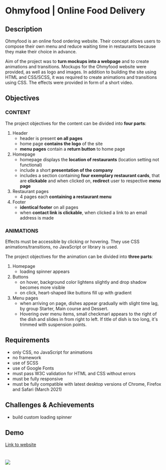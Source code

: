 # Ohmyfood | Online Food Delivery

## Description

Ohmyfood is an online food ordering website. Their concept allows users to compose their
own menu and reduce waiting time in restaurants because they make their choice in
advance.

Aim of the project was to **turn mockups into a webpage** and to create animations and transitions. Mockups for the Ohmyfood website were provided, as well as logo and images. In addition to building the site using HTML and CSS/SCSS, it was required to create animations and transitions using CSS. The effects were provided in form of a short video.

## Objectives

### CONTENT

The project objectives for the content can be divided into **four parts**:

1. Header
   - header is present **on all pages**
   - home page **contains the logo** of the site
   - **menu pages** contain a **return button** to home page
1. Homepage
   - homepage displays the **location of restaurants** (location setting not functional)
   - include a short **presentation of the company**
   - includes a section containing **four exemplary restaurant cards**, that are **clickable** and when clicked on, **redirect** user to respective **menu page**
1. Restaurant pages
   - 4 pages each **containing a restaurant menu**
1. Footer
   - **identical footer** on all pages
   - when **contact link is clickable**, when clicked a link to an email address is made

### ANIMATIONS

Effects must be accessible by clicking or hovering. They use CSS animations/transitions, no JavaScript or library is used.

The project objectives for the animation can be divided into **three parts**:

1. Homepage
   - loading spinner appears
1. Buttons
   - on hover, background color lightens slightly and drop shadow becomes more visible
   - on click, heart-shaped like buttons fill up with gradient
1. Menu pages
   - when arriving on page, dishes appear gradually with slight time lag, by group Starter, Main course and Dessert.
   - Hovering over menu items, small checkmarl appears to the right of the dish and slides in from right to left. If title of dish is too long, it's trimmed with suspension points.

## Requirements

- only CSS, no JavaScript for animations
- no framework
- use of SCSS
- use of Google Fonts
- must pass W3C validation for HTML and CSS without errors
- must be fully responsive
- must be fully compatible with latest desktop versions of Chrome, Firefox and Safari (March 2021)

## Challenges & Achievements

- build custom loading spinner

## Demo

[Link to website](https://christinebogdan.github.io/p2_OnlineFoodDeliveryWebsite/)

# <img src="./Screenshots/desktop_1.png">
